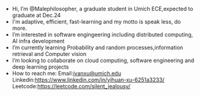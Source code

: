 - Hi, I’m @Malephilosopher, a graduate student in Umich ECE,expected to graduate at Dec.24
- I'm adaptive, efficient, fast-learning and my motto is speak less, do more.
- I’m interested in software engingeering including distributed computing, AI infra development
- I’m currently learning Probability and random processes,information retrieval and Computer vision
- I’m looking to collaborate on cloud computing, software engineering and deep learning projects
- How to reach me: Email:ivanxu@umich.edu
                      Linkedin:https://www.linkedin.com/in/yihuan-xu-6251a3233/
                      Leetcode:https://leetcode.com/silent_jealousy/

<!---
Malephilosopher/Malephilosopher is a ✨ special ✨ repository because its `README.md` (this file) appears on your GitHub profile.
You can click the Preview link to take a look at your changes.
--->
